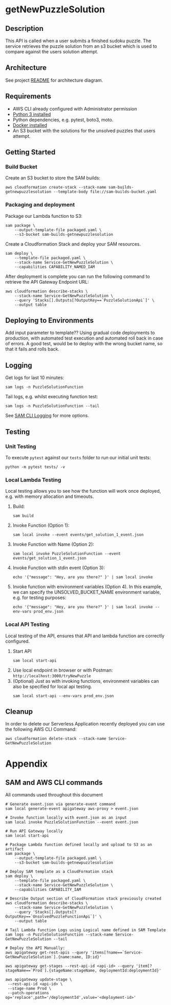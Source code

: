# getNewPuzzleSolution

## Description
This API is called when a user submits a finished sudoku puzzle.  The service retrieves the puzzle solution from an s3 bucket which is used to compare against the users solution attempt.

## Architecture
See project [README](../../README.md) for architecture diagram.

## Requirements

* AWS CLI already configured with Administrator permission
* [Python 3 installed](https://www.python.org/downloads/)
* Python dependencies, e.g. pytest, boto3, moto.
* [Docker installed](https://www.docker.com/community-edition)
* An S3 bucket with the solutions for the unsolved puzzles that users attempt.

## Getting Started
### Build Bucket
Create an S3 bucket to store the SAM builds:
```
aws cloudformation create-stack --stack-name sam-builds-getnewpuzzlesolution --template-body file://sam-builds-bucket.yaml
```

### Packaging and deployment
Package our Lambda function to S3:

```
sam package \
    --output-template-file packaged.yaml \
    --s3-bucket sam-builds-getnewpuzzlesolution
```

Create a Cloudformation Stack and deploy your SAM resources.

```
sam deploy \
    --template-file packaged.yaml \
    --stack-name Service-GetNewPuzzleSolution \
    --capabilities CAPABILITY_NAMED_IAM
```

After deployment is complete you can run the following command to retrieve the API Gateway Endpoint URL:
```
aws cloudformation describe-stacks \
    --stack-name Service-GetNewPuzzleSolution \
    --query 'Stacks[].Outputs[?OutputKey==`PuzzleSolutionApi`]' \
    --output table
```

## Deploying to Environments
Add input parameter to template??
Using gradual code deployments to production, with automated test execution and automated roll back in case of errors.  A good test, would be to deploy with the wrong bucket name, so that it fails and rolls back.

## Logging
Get logs for last 10 minutes:
```
sam logs -n PuzzleSolutionFunction
```

Tail logs, e.g. whilst executing function test:
```
sam logs -n PuzzleSolutionFunction --tail
```

See [SAM CLI Logging](https://docs.aws.amazon.com/serverless-application-model/latest/developerguide/serverless-sam-cli-logging.html) for more options.

## Testing
### Unit Testing
To execute `pytest` against our `tests` folder to run our initial unit tests:
```
python -m pytest tests/ -v
```

### Local Lambda Testing
Local testing allows you to see how the function will work once deployed, e.g. with memory allocation and timeouts.

1. Build:
    ```
    sam build
    ```
1. Invoke Function (Option 1):
    ```
    sam local invoke --event events/get_solution_1_event.json
    ```
1. Invoke Function with Name (Option 2):
    ```
    sam local invoke PuzzleSolutionFunction --event events/get_solution_1_event.json
    ```
1. Invoke Function with stdin event (Option 3):
    ```
    echo '{"message": "Hey, are you there?" }' | sam local invoke
    ```
1. Invoke function with environment variables (Option 4).  In this example, we can specify the UNSOLVED_BUCKET_NAME environment variable, e.g. for testing purposes:
    ```
    echo '{"message": "Hey, are you there?" }' | sam local invoke --env-vars prod_env.json
    ```

### Local API Testing
Local testing of the API, ensures that API and lambda function are correctly configured.
1. Start API
    ```
    sam local start-api
    ```
1. Use local endpoint in browser or with Postman: `http://localhost:3000/tryNewPuzzle`
1. (Optional) Just as with invoking functions, environment variables can also be specified for local api testing.
    ```
    sam local start-api --env-vars prod_env.json
    ```

## Cleanup
In order to delete our Serverless Application recently deployed you can use the following AWS CLI Command:

```
aws cloudformation delete-stack --stack-name Service-GetNewPuzzleSolution
```

# Appendix
## SAM and AWS CLI commands

All commands used throughout this document

```
# Generate event.json via generate-event command
sam local generate-event apigateway aws-proxy > event.json

# Invoke function locally with event.json as an input
sam local invoke PuzzleSolutionFunction --event event.json

# Run API Gateway locally
sam local start-api

# Package Lambda function defined locally and upload to S3 as an artifact
sam package \
    --output-template-file packaged.yaml \
    --s3-bucket sam-builds-getnewpuzzlesolution

# Deploy SAM template as a CloudFormation stack
sam deploy \
    --template-file packaged.yaml \
    --stack-name Service-GetNewPuzzleSolution \
    --capabilities CAPABILITY_IAM

# Describe Output section of CloudFormation stack previously created
aws cloudformation describe-stacks \
    --stack-name Service-GetNewPuzzleSolution \
    --query 'Stacks[].Outputs[?OutputKey==`UnsolvedPuzzleFunctionApi`]' \
    --output table

# Tail Lambda function Logs using Logical name defined in SAM Template
sam logs -n PuzzleSolutionFunction --stack-name Service-GetNewPuzzleSolution --tail

# Deploy the API Manually:
aws apigateway get-rest-apis --query 'items[?name==`Service-GetNewPuzzleSolution`].{name:name, ID:id}'

aws apigateway get-stages --rest-api-id <api-id> --query 'item[?stageName==`Prod`].{stageName:stageName, deploymentId:deploymentId}'

aws apigateway update-stage \
 --rest-api-id <api-id> \
 --stage-name Prod \
 --patch-operations op='replace',path='/deploymentId',value='<deployment-id>'
```
